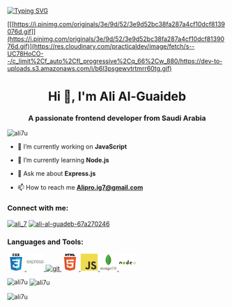 [![Typing SVG](https://readme-typing-svg.demolab.com?font=Fira+Code&pause=1000&width=435&lines=Hello+%F0%9F%91%8B+I'm+Ali+Al-guaideb+;I'm+Backend+Developer%E2%9A%A1)](https://git.io/typing-svg)

[[[https://i.pinimg.com/originals/3e/9d/52/3e9d52bc38fa287a4cf10dcf8139076d.gif]](https://i.pinimg.com/originals/3e/9d/52/3e9d52bc38fa287a4cf10dcf8139076d.gif)](https://res.cloudinary.com/practicaldev/image/fetch/s--UC78HoCO--/c_limit%2Cf_auto%2Cfl_progressive%2Cq_66%2Cw_880/https://dev-to-uploads.s3.amazonaws.com/i/b6l3psgewvtrtmrr60tg.gif)

<h1 align="center">Hi 👋, I'm Ali Al-Guaideb</h1>
<h3 align="center">A passionate frontend developer from Saudi Arabia</h3>

<p align="left"> <img src="https://komarev.com/ghpvc/?username=ali7u&label=Profile%20views&color=0e75b6&style=flat" alt="ali7u" /> </p>

- 🔭 I’m currently working on **JavaScript**

- 🌱 I’m currently learning **Node.js**

- 💬 Ask me about **Express.js**

- 📫 How to reach me **Alipro.ig7@gmail.com**

<h3 align="left">Connect with me:</h3>
<p align="left">
<a href="https://codepen.io/ali_7" target="blank"><img align="center" src="https://raw.githubusercontent.com/rahuldkjain/github-profile-readme-generator/master/src/images/icons/Social/codepen.svg" alt="ali_7" height="30" width="40" /></a>
<a href="https://linkedin.com/in/ali-al-guadeb-67a270246" target="blank"><img align="center" src="https://raw.githubusercontent.com/rahuldkjain/github-profile-readme-generator/master/src/images/icons/Social/linked-in-alt.svg" alt="ali-al-guadeb-67a270246" height="30" width="40" /></a>
</p>

<h3 align="left">Languages and Tools:</h3>
<p align="left"> <a href="https://www.w3schools.com/css/" target="_blank" rel="noreferrer"> <img src="https://raw.githubusercontent.com/devicons/devicon/master/icons/css3/css3-original-wordmark.svg" alt="css3" width="40" height="40"/> </a> <a href="https://expressjs.com" target="_blank" rel="noreferrer"> <img src="https://raw.githubusercontent.com/devicons/devicon/master/icons/express/express-original-wordmark.svg" alt="express" width="40" height="40"/> </a> <a href="https://git-scm.com/" target="_blank" rel="noreferrer"> <img src="https://www.vectorlogo.zone/logos/git-scm/git-scm-icon.svg" alt="git" width="40" height="40"/> </a> <a href="https://www.w3.org/html/" target="_blank" rel="noreferrer"> <img src="https://raw.githubusercontent.com/devicons/devicon/master/icons/html5/html5-original-wordmark.svg" alt="html5" width="40" height="40"/> </a> <a href="https://developer.mozilla.org/en-US/docs/Web/JavaScript" target="_blank" rel="noreferrer"> <img src="https://raw.githubusercontent.com/devicons/devicon/master/icons/javascript/javascript-original.svg" alt="javascript" width="40" height="40"/> </a> <a href="https://www.mongodb.com/" target="_blank" rel="noreferrer"> <img src="https://raw.githubusercontent.com/devicons/devicon/master/icons/mongodb/mongodb-original-wordmark.svg" alt="mongodb" width="40" height="40"/> </a> <a href="https://nodejs.org" target="_blank" rel="noreferrer"> <img src="https://raw.githubusercontent.com/devicons/devicon/master/icons/nodejs/nodejs-original-wordmark.svg" alt="nodejs" width="40" height="40"/> </a> </p>

<p><img align="left" src="https://github-readme-stats.vercel.app/api/top-langs?username=ali7u&show_icons=true&locale=en&layout=compact" alt="ali7u" /></p>

<p>&nbsp;<img align="center" src="https://github-readme-stats.vercel.app/api?username=ali7u&show_icons=true&locale=en" alt="ali7u" /></p>

<p><img align="center" src="https://github-readme-streak-stats.herokuapp.com/?user=ali7u&" alt="ali7u" /></p>
